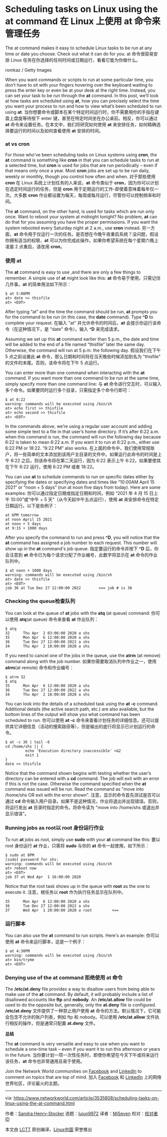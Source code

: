 [#]: collector: (lujun9972)
[#]: translator: (MjSeven)
[#]: reviewer: ( )
[#]: publisher: ( )
[#]: url: ( )
[#]: subject: (Scheduling tasks on Linux using the at command)
[#]: via: (https://www.networkworld.com/article/3535808/scheduling-tasks-on-linux-using-the-at-command.html)
[#]: author: (Sandra Henry-Stocker https://www.networkworld.com/author/Sandra-Henry_Stocker/)

Scheduling tasks on Linux using the at command
在 Linux 上使用 at 命令来管理任务
======
The at command makes it easy to schedule Linux tasks to be run at any time or date you choose. Check out what it can do for you.
at 命令很容易安排 Linux 任务在你选择的任何时间或日期运行，看看它能为你做什么。

romkaz / Getty Images

When you want commands or scripts to run at some particular time, you don’t have to sit with your fingers hovering over the keyboard waiting to press the enter key or even be at your desk at the right time. Instead, you can set your task to be run through the **at** command. In this post, we’ll look at how tasks are scheduled using **at**, how you can precisely select the time you want your process to run and how to view what’s been scheduled to run using **at**.
当你想要命令或脚本在某个特定时间运行时，你不需要用你的手指在键盘上盘旋等待按下 enter 键，甚至在特定时间坐在办公桌前。相反，你可以通过 **at** 命令来设置任务。在本文中，我们将研究如何使用 **at** 来安排任务，如何精确选择要运行的时间以及如何查看使用 **at** 安排的时间。

### at vs cron

For those who’ve been scheduling tasks on Linux systems using **cron**, the **at** command is something like **cron** in that you can schedule tasks to run at a selected time, but **cron** is used for jobs that are run periodically – even if that means only once a year. Most **cron** jobs are set up to be run daily, weekly or monthly, though you control how often and when.
对于那些使用 **cron** 在 Linux 系统上计划任务的人来说，**at** 命令类似于 **cron**，因为你可以计划在选定时间运行的任务，但是 **cron** 用于定期运行的工作-即使着意味着每年仅一次。大多数 **cron** 作业都设置为每天，每周或每月运行，尽管你可以控制频率和时间。

The **at** command, on the other hand, is used for tasks which are run only once. Want to reboot your system at midnight tonight? No problem, **at** can do that for you assuming you have the proper permissions. If you want the system rebooted every Saturday night at 2 a.m., use **cron** instead.
另一方面，**at** 命令用于仅运行一次的任务。是否想在今晚午夜重启系统？没问题，假设你拥有适当的权限，**at** 可以为你完成此操作。如果你希望系统在每个星期六晚上凌晨 2 点重启，请改用 **cron**。

### 使用 at

The **at** command is easy to use ,and there are only a few things to remember. A simple use of **at** might look like this:
**at** 命令易于使用，只需记住几件事。**at** 的简单用法如下所示：
```
$ at 5:00PM
at> date >> thisfile
at> <EOT>
```

After typing “at” and the time the command should be run, **at** prompts you for the command to be run (in this case, the **date** command). Type **^D** to complete your request.
在输入 "at" 并允许命令的时间后，**at** 会提示你运行该命令（在这种情况下，是 "date" 命令）。输入 **^D** 来完成请求。

Assuming we set up this **at** command earlier than 5 p.m., the date and time will be added to the end of a file named “thisfile” later the same day. Otherwise, the command will run at 5 p.m. the following day.
假设我们在下午 5 点之前设置此 **at** 命令，那么日期和时间将在当天晚些时候添加到名为 "thisfile" 的文件的末尾。否则，该命令将在下午 5 点运行。

You can enter more than one command when interacting with the **at** command. If you want more than one command to be run at the same time, simply specify more than one command line:
与 **at** 命令进行交互时，可以输入多个命令。如果要同时运行多个目录，只需指定多个命令行即可：
[][1]

```
$ at 6:22
warning: commands will be executed using /bin/sh
at> echo first >> thisfile
at> echo second >> thisfile
at> <EOT>
```

In the commands above, we’re using a regular user account and adding some simple text to a file in that user’s home directory. If it’s after 6:22 a.m. when this command is run, the command will run the following day because 6:22 is taken to mean 6:22 a.m. If you want it to run at 6:22 p.m., either use 6:22 PM or 18:22. “6:22 PM” also works.
在上面的命令中，我们使用常规账户，将一些简单的文本添加到该用户主目录的文件中。如果运行此命令的时间是上午 6:22 之后，则该命令将在第二天运行，因为 6:22 表示上午 6:22。如果要使其在下午 6:22 运行，使用 6:22 PM 或者 18:22。

You can use **at** to schedule commands to run on specific dates either by specifying the dates or specifying dates and times like “10:00AM April 15 2021” or “noon + 5 days” (run at noon five days from today). Here are some examples:
你可以通过指定日期或指定日期和时间，例如 “2021 年 4 月 15 日上午 10:00”或“中午 + 5 天”（从今天起中午五点运行），使用 **at** 来安排命令在特定日期运行。以下是些例子：

```
at 6PM tomorrow
at noon April 15 2021
at noon + 5 days
at 9:15 + 1000 days
```

After you specify the command to run and press **^D**, you will notice that the **at** command has assigned a job number to each request. This number will show up in the **at** command's job queue.
指定要运行的命令并按下 **^D** 后，你会注意到 **at** 命令已为每个请求分配了作业编号，此数字将显示在 **at** 命令的作业队列中。

```
$ at noon + 1000 days
warning: commands will be executed using /bin/sh
at> date >> thisfile
at> <EOT>
job 36 at Tue Dec 27 12:00:00 2022        <== job # is 36
```

### Checking the queue检查队列

You can look at the queue of **at** jobs with the **atq** (at queue) command:
你可以使用 **atq**(at queue) 命令来查看 **at** 作业队列：

```
$ atq
32      Thu Apr  2 03:06:00 2020 a shs
35      Mon Apr  6 12:00:00 2020 a shs
36      Tue Dec 27 12:00:00 2022 a shs
34      Thu Apr  2 18:00:00 2020 a shs
```

If you need to cancel one of the jobs in the queue, use the **atrm** (at remove) command along with the job number.
如果你需要取消队列中作业之一，使用 **atrm**(at remote) 命令和作业编号：

```
$ atrm 32
$ atq
35      Mon Apr  6 12:00:00 2020 a shs
36      Tue Dec 27 12:00:00 2022 a shs
34      Thu Apr  2 18:00:00 2020 a shs
```

You can look into the details of a scheduled task using the **at -c** command. Additional details (the active search path, etc.) are also available, but the bottom lines of the output will show you what command has been scheduled to run.
你可以使用 **at -c** 命令来查看计划任务的详细信息。还可以提供其它详细信息（活动的搜索路径等），但是输出的底行将显示已计划运行的命令。

```
$ at -c 36 | tail -6
cd /home/shs || {
         echo 'Execution directory inaccessible' >&2
         exit 1
}
date >> thisfile
```

Notice that the command shown begins with testing whether the user’s directory can be entered with a **cd** command. The job will exit with an error if this is not the case. Otherwise the command specified when the **at** command was issued will be run. Read the command as "move into /home/shs OR exit with the error shown".
注意，显示的命令首先测试是否可以通过 **cd** 命令输入用户目录。如果不是这种情况，作业将退出并出现错误。否则，将运行发出 **at** 目录时指定的命令。将命令读为 "move into /home/shs 或退出并显示错误"。

### Running jobs as root以 root 身份运行作业

To run **at** jobs as root, simply use **sudo** with your **at** command like this:
要以 root 身份运行 **at** 作业，只需将 **sudo** 与你的 **at** 命令一起使用，如下所示：

```
$ sudo at 8PM
[sudo] password for shs:
warning: commands will be executed using /bin/sh
at> reboot now
at> <EOT>
job 37 at Wed Apr  1 16:00:00 2020
```

Notice that the root task shows up in the queue with **root** as the one to execute it.
注意，根任务以 **root** 作为执行任务显示在队列中。

```
35      Mon Apr  6 12:00:00 2020 a shs
36      Tue Dec 27 12:00:00 2022 a shs
37      Wed Apr  1 20:00:00 2020 a root         <==
```

### 运行脚本

You can also use the **at** command to run scripts. Here's an example:
你可以使用 **at** 命令来运行脚本，这是一个例子：

```
$ at 4:30PM
warning: commands will be executed using /bin/sh
at> bin/tryme
at> <EOT>
```

### Denying use of the at command 拒绝使用 at 命令

The **/etc/at.deny** file provides a way to disallow users from being able to make use of the **at** command. By default, it will probably include a list of disallowed accounts like **ftp** and **nobody**. An **/etc/at.allow** file could be used to do the opposite but, generally, only the **at.deny** file is configured.
**/etc/at.deny** 文件提供了一种禁止用户使用 **at** 命令的方法。默认情况下，它可能会包含不允许的账户列表，例如 ftp 和 nobody。可以使用 **/etc/at.allow** 文件执行相反的操作，但是通常只配置 **at.deny** 文件。

**总结**

The **at** command is very versatile and easy to use when you want to schedule a one-time task – even if you want it to run this afternoon or years in the future.
当你要计划一项一次性任务时，即使你希望在今天下午或将来运行该任务，**at** 命令也非常通用且易于使用。

Join the Network World communities on [Facebook][2] and [LinkedIn][3] to comment on topics that are top of mind.
加入 [Facebook][2] 和 [LinkedIn][3] 上的网络世界社区，评论最火的主题。

--------------------------------------------------------------------------------

via: https://www.networkworld.com/article/3535808/scheduling-tasks-on-linux-using-the-at-command.html

作者：[Sandra Henry-Stocker][a]
选题：[lujun9972][b]
译者：[MjSeven](https://github.com/MjSeven)
校对：[校对者ID](https://github.com/校对者ID)

本文由 [LCTT](https://github.com/LCTT/TranslateProject) 原创编译，[Linux中国](https://linux.cn/) 荣誉推出

[a]: https://www.networkworld.com/author/Sandra-Henry_Stocker/
[b]: https://github.com/lujun9972
[1]: https://www.networkworld.com/blog/itaas-and-the-corporate-storage-technology/?utm_source=IDG&utm_medium=promotions&utm_campaign=HPE22140&utm_content=sidebar (ITAAS and Corporate Storage Strategy)
[2]: https://www.facebook.com/NetworkWorld/
[3]: https://www.linkedin.com/company/network-world
